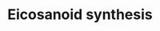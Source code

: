 ---
annotations:
- type: Pathway Ontology
  value: inflammatory response pathway
- type: Cell Type Ontology
  value: epithelial cell
- type: Pathway Ontology
  value: eicosanoid biosynthetic pathway
authors:
- A.Kwa
- MaintBot
- Khanspers
- Thomas
- Carlospirola
- AlexanderPico
- Christine Chichester
- Mkutmon
- Egonw
- DeSl
- Eweitz
- Conroy lipids
communities:
- Lipids
description: 'In biochemistry, eicosanoids are signaling molecules made by oxidation
  of twenty-carbon essential fatty acids, (EFAs). They exert complex control over
  many bodily systems, mainly in inflammation or immunity, and as messengers in the
  central nervous system. Source: [[wikipedia:Eicosanoid|Wikipedia]].  This pathway
  has been updated with information from LIPID MAPS>Eicosanoids [https://lipidmaps.org/resources/pathways/vanted.php].
  Metabolites and proteins from this pathway are orange coloured and have an rounded
  rectangle shape (where an rectangle shape indicates that the node only occures in
  the LIPIDM APS pathway).  Reactions occurring in the LIPID MAPS pathways are coloured
  orange (where a dashed line indicates that the reaction only occures in the LIPID
  MAPS pathway).  Proteins on this pathway have targeted assays available via the
  [https://assays.cancer.gov/available_assays?wp_id=WP167 CPTAC Assay Portal]'
last-edited: 2021-12-14
organisms:
- Homo sapiens
redirect_from:
- /index.php/Pathway:WP167
- /instance/WP167
schema-jsonld:
- '@context': https://schema.org/
  '@id': https://wikipathways.github.io/pathways/WP167.html
  '@type': Dataset
  creator:
    '@type': Organization
    name: WikiPathways
  description: 'In biochemistry, eicosanoids are signaling molecules made by oxidation
    of twenty-carbon essential fatty acids, (EFAs). They exert complex control over
    many bodily systems, mainly in inflammation or immunity, and as messengers in
    the central nervous system. Source: [[wikipedia:Eicosanoid|Wikipedia]].  This
    pathway has been updated with information from LIPID MAPS>Eicosanoids [https://lipidmaps.org/resources/pathways/vanted.php].
    Metabolites and proteins from this pathway are orange coloured and have an rounded
    rectangle shape (where an rectangle shape indicates that the node only occures
    in the LIPIDM APS pathway).  Reactions occurring in the LIPID MAPS pathways are
    coloured orange (where a dashed line indicates that the reaction only occures
    in the LIPID MAPS pathway).  Proteins on this pathway have targeted assays available
    via the [https://assays.cancer.gov/available_assays?wp_id=WP167 CPTAC Assay Portal]'
  keywords:
  - Prostaglandin H2
  - Leukotriene B4
  - 15-HETE
  - oxidase
  - Pla2g5
  - PGG2
  - 5-HETE
  - Pla2g4a
  - GSH peroxidase
  - Leukotriene C4
  - Prostaglandin F2a
  - 15-HPETE
  - LTC4S
  - Leukotriene D4
  - 15-deoxy-PGD2
  - PTGES2
  - PTGS2
  - 12-HETE
  - GP
  - 15-deoxy-PGJ2
  - 5-HPETE
  - PTGES
  - ALOX5
  - Prostaglandin E2
  - PLA2G2A
  - PLA2G6
  - Thromboxane A3
  - 15-Dehydro-prostaglandin I2
  - dehydrogenase
  - Pla2g6
  - PGJ2
  - Ptgs1
  - Per-
  - Thromboxane B2
  - DPEP1
  - TBXAS1
  - Arachidonic acid
  - PGD2 11-ketoreduc
  - Thromboxane A2
  - PTGIS
  - 11-HETE
  - PNPLA8
  - ALOX12
  - Pla2g4b
  - LTA4H
  - ALOX5AP
  - ALOX15B
  - PGD2
  - Leukotriene E4
  - ALOX15
  - GGT1
  - 12-HPETE
  - Prostaglandin D2
  - Leukotriene A4
  - Ptgs2
  - PGE2 9-ketoreduc
  - PTGDS
  - PTGS1
  - Prostaglandin I2
  - PNPLA3
  license: CC0
  name: Eicosanoid synthesis
seo: CreativeWork
title: Eicosanoid synthesis
wpid: WP167
---